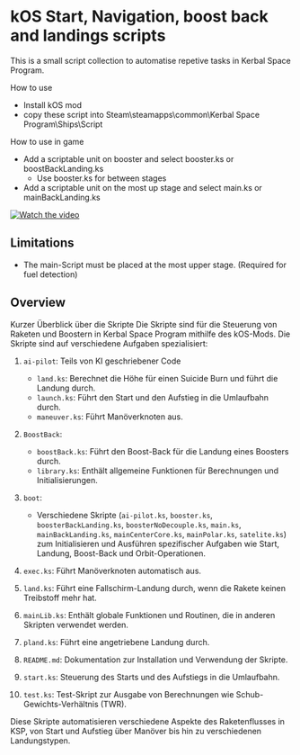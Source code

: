 # kOS Start, Navigation, boost back and landings scripts

This is a small script collection to automatise repetive tasks in Kerbal Space Program.

How to use
* Install kOS mod
* copy these script into Steam\steamapps\common\Kerbal Space Program\Ships\Script

How to use in game
* Add a scriptable unit on booster and select booster.ks or boostBackLanding.ks
    * Use booster.ks for between stages
* Add a scriptable unit on the most up stage and select main.ks or mainBackLanding.ks 


[![Watch the video](https://img.youtube.com/vi/GApod0AL3mQ/hqdefault.jpg)](https://www.youtube.com/watch?v=GApod0AL3mQ)

## Limitations

* The main-Script must be placed at the most upper stage. (Required for fuel detection)

## Overview
Kurzer Überblick über die Skripte
Die Skripte sind für die Steuerung von Raketen und Boostern in Kerbal Space Program mithilfe des kOS-Mods. Die Skripte sind auf verschiedene Aufgaben spezialisiert:

1. `ai-pilot`: Teils von KI geschriebener Code
   - `land.ks`: Berechnet die Höhe für einen Suicide Burn und führt die Landung durch.
   - `launch.ks`: Führt den Start und den Aufstieg in die Umlaufbahn durch.
   - `maneuver.ks`: Führt Manöverknoten aus.

2. `BoostBack`:
   - `boostBack.ks`: Führt den Boost-Back für die Landung eines Boosters durch.
   - `library.ks`: Enthält allgemeine Funktionen für Berechnungen und Initialisierungen.

3. `boot`:
   - Verschiedene Skripte (`ai-pilot.ks`, `booster.ks`, `boosterBackLanding.ks`, `boosterNoDecouple.ks`, `main.ks`, `mainBackLanding.ks`, `mainCenterCore.ks`, `mainPolar.ks`, `satelite.ks`) zum Initialisieren und Ausführen spezifischer Aufgaben wie Start, Landung, Boost-Back und Orbit-Operationen.

4. `exec.ks`: Führt Manöverknoten automatisch aus.
5. `land.ks`: Führt eine Fallschirm-Landung durch, wenn die Rakete keinen Treibstoff mehr hat.
6. `mainLib.ks`: Enthält globale Funktionen und Routinen, die in anderen Skripten verwendet werden.
7. `pland.ks`: Führt eine angetriebene Landung durch.
8. `README.md`: Dokumentation zur Installation und Verwendung der Skripte.
9. `start.ks`: Steuerung des Starts und des Aufstiegs in die Umlaufbahn.
10. `test.ks`: Test-Skript zur Ausgabe von Berechnungen wie Schub-Gewichts-Verhältnis (TWR).

Diese Skripte automatisieren verschiedene Aspekte des Raketenflusses in KSP, von Start und Aufstieg über Manöver bis hin zu verschiedenen Landungstypen.
